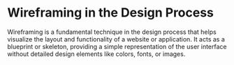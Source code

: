 # Wireframing in the Design Process

Wireframing is a fundamental technique in the design process that helps visualize the layout and functionality of a website or application. It acts as a blueprint or skeleton, providing a simple representation of the user interface without detailed design elements like colors, fonts, or images.
